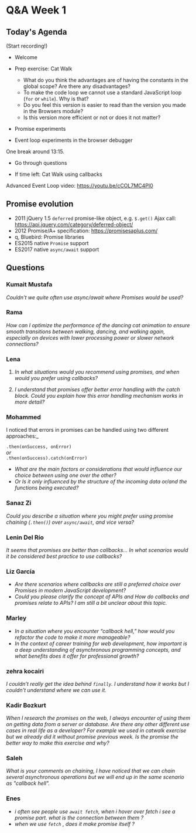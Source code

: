 <!-- cSpell:disable -->

# Q&A Week 1

## Today's Agenda

(Start recording!)

- Welcome

- Prep exercise: Cat Walk

  - What do you think the advantages are of having the constants in the global scope? Are there any disadvantages?
  - To make the code loop we cannot use a standard JavaScript loop (`for` or `while`). Why is that?
  - Do you feel this version is easier to read than the version you made in the Browsers module?
  - Is this version more efficient or not or does it not matter?

- Promise experiments

- Event loop experiments in the browser debugger

One break around 13:15.

- Go through questions

- If time left: Cat Walk using callbacks

Advanced Event Loop video: <https://youtu.be/cCOL7MC4Pl0>

## Promise evolution

- 2011 jQuery 1.5 `deferred` promise-like object, e.g. `$.get()` Ajax call: <https://api.jquery.com/category/deferred-object/>
- 2012 Promise/A+ specification: <https://promisesaplus.com/>
- q, Bluebird: Promise libraries
- ES2015 native `Promise` support
- ES2017 native `async/await` support

## Questions

### Kumait Mustafa

_Couldn’t we quite often use async/await where Promises would be used?_

### Rama

_How can I optimize the performance of the dancing cat animation to ensure smooth transitions between walking, dancing, and walking again, especially on devices with lower processing power or slower network connections?_

### Lena

1. _In what situations would you recommend using promises, and when would you prefer using callbacks?_

2. _I understand that promises offer better error handling with the catch block. Could you explain how this error handling mechanism works in more detail?_

### Mohammed

I noticed that errors in promises can be handled using two different approaches:\_

`.then(onSuccess, onError)`  
_or_  
`.then(onSuccess).catch(onError)`

- _What are the main factors or considerations that would influence our choice between using one over the other?_
- _Or Is it only influenced by the structure of the incoming data or/and the functions being executed?_

### Sanaz Zi

_Could you describe a situation where you might prefer using promise chaining (`.then()`) over `async/await`, and vice versa?_

### Lenin Del Río

_It seems that promises are better than callbacks... In what scenarios would it be considered best practice to use callbacks?_

### Liz García

- _Are there scenarios where callbacks are still a preferred choice over Promises in modern JavaScript development?_
- _Could you please clarify the concept of APIs and How do callbacks and promises relate to APIs? I am still a bit unclear about this topic._

### Marley

- _In a situation where you encounter “callback hell,” how would you refactor the code to make it more manageable?_
- _In the context of career training for web development, how important is a deep understanding of asynchronous programming concepts, and what benefits does it offer for professional growth?_

### zehra kocairi

_I couldn’t really get the idea behind `finally`. I understand how it works but I couldn’t understand where we can use it._

### Kadir Bozkurt

_When I research the promises on the web, I always encounter of using them on getting data from a server or database. Are there any other different use cases in real life as a developer? For example we used in catwalk exercise but we already did it without promise previous week. Is the promise the better way to make this exercise and why?_

### Saleh

_What is your comments on chaining, I have noticed that we can chain several asynchronous operations but we will end up in the same scenario as "callback hell"._

### Enes

- _i often see people use `await fetch`, when i hover over fetch i see a promise part. what is the connection between them ?_
- _when we use `fetch` , daes it make promise itself ?_
